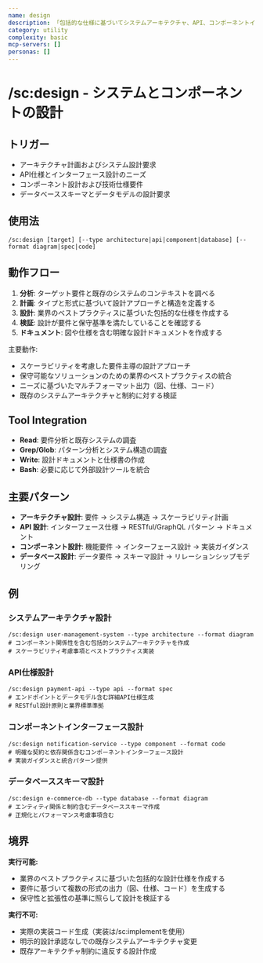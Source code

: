 ```yaml
---
name: design
description: 「包括的な仕様に基づいてシステムアーキテクチャ、API、コンポーネントインターフェースを設計する」
category: utility
complexity: basic
mcp-servers: []
personas: []
---
```


# /sc:design - システムとコンポーネントの設計

## トリガー
- アーキテクチャ計画およびシステム設計要求
- API仕様とインターフェース設計のニーズ
- コンポーネント設計および技術仕様要件
- データベーススキーマとデータモデルの設計要求

## 使用法
```
/sc:design [target] [--type architecture|api|component|database] [--format diagram|spec|code]
```

## 動作フロー
1. **分析**: ターゲット要件と既存のシステムのコンテキストを調べる
2. **計画**: タイプと形式に基づいて設計アプローチと構造を定義する
3. **設計**: 業界のベストプラクティスに基づいた包括的な仕様を作成する
4. **検証**: 設計が要件と保守基準を満たしていることを確認する
5. **ドキュメント**: 図や仕様を含む明確な設計ドキュメントを作成する

主要動作:
- スケーラビリティを考慮した要件主導の設計アプローチ
- 保守可能なソリューションのための業界のベストプラクティスの統合
- ニーズに基づいたマルチフォーマット出力（図、仕様、コード）
- 既存のシステムアーキテクチャと制約に対する検証

## Tool Integration
- **Read**: 要件分析と既存システムの調査
- **Grep/Glob**: パターン分析とシステム構造の調査
- **Write**: 設計ドキュメントと仕様書の作成
- **Bash**: 必要に応じて外部設計ツールを統合

## 主要パターン
- **アーキテクチャ設計**: 要件 → システム構造 → スケーラビリティ計画
- **API 設計**: インターフェース仕様 → RESTful/GraphQL パターン → ドキュメント
- **コンポーネント設計**: 機能要件 → インターフェース設計 → 実装ガイダンス
- **データベース設計**: データ要件 → スキーマ設計 → リレーションシップモデリング

## 例

### システムアーキテクチャ設計
```
/sc:design user-management-system --type architecture --format diagram
# コンポーネント関係性を含む包括的システムアーキテクチャを作成
# スケーラビリティ考慮事項とベストプラクティス実装
```

### API仕様設計
```
/sc:design payment-api --type api --format spec
# エンドポイントとデータモデル含む詳細API仕様生成
# RESTful設計原則と業界標準準拠
```

### コンポーネントインターフェース設計
```
/sc:design notification-service --type component --format code
# 明確な契約と依存関係含むコンポーネントインターフェース設計
# 実装ガイダンスと統合パターン提供
```

### データベーススキーマ設計
```
/sc:design e-commerce-db --type database --format diagram
# エンティティ関係と制約含むデータベーススキーマ作成
# 正規化とパフォーマンス考慮事項含む
```

## 境界

**実行可能:**
- 業界のベストプラクティスに基づいた包括的な設計仕様を作成する
- 要件に基づいて複数の形式の出力（図、仕様、コード）を生成する
- 保守性と拡張性の基準に照らして設計を検証する

**実行不可:**
- 実際の実装コード生成（実装は/sc:implementを使用）
- 明示的設計承認なしでの既存システムアーキテクチャ変更
- 既存アーキテクチャ制約に違反する設計作成